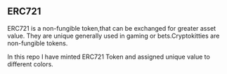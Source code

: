## ERC721

 ERC721 is a non-fungible token,that can be exchanged for  greater asset value.
 They are unique generally used in gaming or bets.Cryptokitties are non-fungible tokens. 

 In this repo I have minted ERC721 Token and assigned unique value to different colors.
